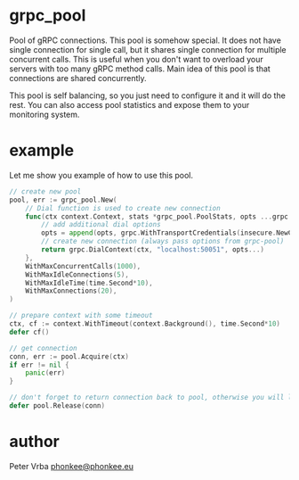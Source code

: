 # grpc_pool

Pool of gRPC connections. This pool is somehow special. It does not have single connection for single call,
but it shares single connection for multiple concurrent calls. This is useful when you don't want to overload
your servers with too many gRPC method calls.
Main idea of this pool is that connections are shared concurrently.

This pool is self balancing, so you just need to configure it and it will do the rest.
You can also access pool statistics and expose them to your monitoring system.

# example

Let me show you example of how to use this pool.

```go
// create new pool
pool, err := grpc_pool.New(
    // Dial function is used to create new connection
    func(ctx context.Context, stats *grpc_pool.PoolStats, opts ...grpc.DialOption) (*grpc.ClientConn, error) {
        // add additional dial options
        opts = append(opts, grpc.WithTransportCredentials(insecure.NewCredentials()))
		// create new connection (always pass options from grpc-pool)
        return grpc.DialContext(ctx, "localhost:50051", opts...) 
    }, 
    WithMaxConcurrentCalls(1000),
    WithMaxIdleConnections(5),
    WithMaxIdleTime(time.Second*10),
    WithMaxConnections(20),
)

// prepare context with some timeout
ctx, cf := context.WithTimeout(context.Background(), time.Second*10)
defer cf()

// get connection
conn, err := pool.Acquire(ctx)
if err != nil {
	panic(err)
}

// don't forget to return connection back to pool, otherwise you will leak connections, and pool will be confused.
defer pool.Release(conn)
```


# author

Peter Vrba <phonkee@phonkee.eu>